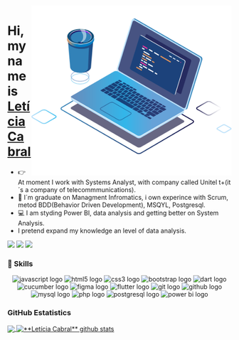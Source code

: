
<img align="right" src="laptop.png" width="450" alt="laptop"/>

<h1>Hi, my name is <a href="https://leticiadev.com/">Letícia Cabral</a></h1> 

- 👉 At moment I work with Systems Analyst, with company called Unitel t+(it´s a company of telecommmunications).
- 💜 I´m graduate on Managment Infromatics, i own experince with Scrum, metod BDD(Behavior Driven Development), MSQYL, Postgresql.
- 💻 I am styding Power BI, data analysis and getting better on System Analysis.
- I pretend expand my knowledge an level of data analysis.

<p> 
  <a href="mailto:leticiarosariocabral23@gmail.com" alt="Gmail">
  <img src="https://img.shields.io/badge/-Gmail-FF0000?style=flat-square&labelColor=FF0000&logo=gmail&logoColor=white&link=LINK-DO-SEU-EMAIL" /></a>
  <a href="#" alt="Linkedin">
  <img src="https://img.shields.io/badge/-Linkedin-0e76a8?style=flat-square&logo=Linkedin&logoColor=white&[link=LINK-DO-SEU-LINKEDIN](https://www.linkedin.com/in/leticiarosariocabral/)" /></a>
  <a href="(https://wa.link/qn25az)" alt="WhatsApp">
  <img src="https://img.shields.io/badge/-WhatsApp-25d366?style=flat-square&labelColor=25d366&logo=whatsapp&logoColor=white&[link=API-DO-SEU-WHATSAPP]"/></a>
</p>



### 🧰 Skills 



<p align="center">
  <img src="https://cdn.jsdelivr.net/gh/devicons/devicon/icons/javascript/javascript-original.svg" height="30" width="42" alt="javascript logo"  />
  <img src="https://cdn.jsdelivr.net/gh/devicons/devicon/icons/html5/html5-original.svg" height="30" width="42" alt="html5 logo"  />
  <img src="https://cdn.jsdelivr.net/gh/devicons/devicon/icons/css3/css3-original.svg" height="30" width="42" alt="css3 logo"  />
  <img src="https://cdn.jsdelivr.net/gh/devicons/devicon/icons/bootstrap/bootstrap-original.svg" height="30" width="42" alt="bootstrap logo"  />
  <img src="https://cdn.jsdelivr.net/gh/devicons/devicon/icons/dart/dart-original.svg" height="30" width="42" alt="dart logo"  />
  <img src="https://cdn.jsdelivr.net/gh/devicons/devicon/icons/cucumber/cucumber-plain.svg" height="30" width="42" alt="cucumber logo"  />
  <img src="https://cdn.jsdelivr.net/gh/devicons/devicon/icons/figma/figma-original.svg" height="30" width="42" alt="figma logo"  />
  <img src="https://cdn.jsdelivr.net/gh/devicons/devicon/icons/flutter/flutter-original.svg" height="30" width="42" alt="flutter logo"  />
  <img src="https://cdn.jsdelivr.net/gh/devicons/devicon/icons/git/git-original.svg" height="30" width="42" alt="git logo"  />
  <img src="https://cdn.jsdelivr.net/gh/devicons/devicon/icons/github/github-original.svg" height="30" width="42" alt="github logo"  />
  <img src="https://cdn.jsdelivr.net/gh/devicons/devicon/icons/mysql/mysql-original.svg" height="30" width="42" alt="mysql logo"  />
  <img src="https://cdn.jsdelivr.net/gh/devicons/devicon/icons/php/php-original.svg" height="30" width="42" alt="php logo"  />
  <img src="https://cdn.jsdelivr.net/gh/devicons/devicon/icons/postgresql/postgresql-original.svg" height="30" width="42" alt="postgresql logo"/>
  <img src="https://img.icons8.com/color/256/power-bi.png" height="30" width="40" alt="power bi logo">
</p>

### **GitHub Estatistics**
<a href="https://github.com/leticiarosariocabral">
  <img align="center" src="https://github-readme-stats.vercel.app/api/top-langs/?username=leticiarosariocabral&theme=dracula&hide_langs_below=1" />
</a>

<a href="https://github.com/leticiarosariocabral">
 <img align="center" src="https://github-readme-stats.vercel.app/api?username=leticiarosariocabral&show_icons=true&theme=dracula&line_height=27" alt="**Letícia Cabral** github stats"/>
</a>
